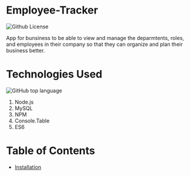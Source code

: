 # Employee-Tracker

![Github License](https://img.shields.io/badge/Made%20by-%40Cktestakis-blue)

App for bunsiness to be able to view and manage the deparmtents, roles, and employees in their company so that they can organize and plan their business better.

# Technologies Used

![GitHub top language](https://img.shields.io/github/languages/top/Cktestakis/Employee-Tracker?style=plastic)

1. Node.js
2. MySQL
3. NPM
4. Console.Table
5. ES6

# Table of Contents

- [Installation](#installation)
